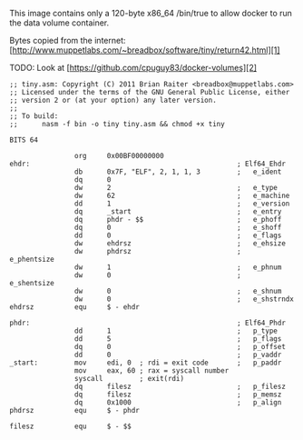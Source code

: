 This image contains only a 120-byte x86_64 /bin/true to allow docker to run the data volume container.

Bytes copied from the internet: [http://www.muppetlabs.com/~breadbox/software/tiny/return42.html][1]

TODO: Look at [https://github.com/cpuguy83/docker-volumes][2]

    ;; tiny.asm: Copyright (C) 2011 Brian Raiter <breadbox@muppetlabs.com>
    ;; Licensed under the terms of the GNU General Public License, either
    ;; version 2 or (at your option) any later version.
    ;;
    ;; To build:
    ;;      nasm -f bin -o tiny tiny.asm && chmod +x tiny
    
    BITS 64
    
                    org     0x00BF00000000
    ehdr:                                                   ; Elf64_Ehdr
                    db      0x7F, "ELF", 2, 1, 1, 3         ;   e_ident
                    dq      0
                    dw      2                               ;   e_type
                    dw      62                              ;   e_machine
                    dd      1                               ;   e_version
                    dq      _start                          ;   e_entry
                    dq      phdr - $$                       ;   e_phoff
                    dq      0                               ;   e_shoff
                    dd      0                               ;   e_flags
                    dw      ehdrsz                          ;   e_ehsize
                    dw      phdrsz                          ;   e_phentsize
                    dw      1                               ;   e_phnum
                    dw      0                               ;   e_shentsize
                    dw      0                               ;   e_shnum
                    dw      0                               ;   e_shstrndx
    ehdrsz          equ     $ - ehdr
    
    phdr:                                                   ; Elf64_Phdr
                    dd      1                               ;   p_type
                    dd      5                               ;   p_flags
                    dq      0                               ;   p_offset
                    dd      0                               ;   p_vaddr
    _start:         mov     edi, 0  ; rdi = exit code       ;   p_paddr
                    mov     eax, 60 ; rax = syscall number
                    syscall         ; exit(rdi)
                    dq      filesz                          ;   p_filesz
                    dq      filesz                          ;   p_memsz
                    dq      0x1000                          ;   p_align
    phdrsz          equ     $ - phdr
    
    filesz          equ     $ - $$


  [1]: http://www.muppetlabs.com/~breadbox/software/tiny/return42.html
  [2]: https://github.com/cpuguy83/docker-volumes

